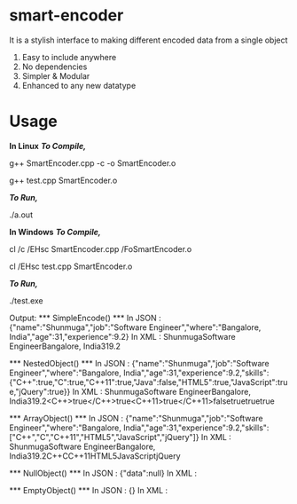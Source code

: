 # smart-encoder
It is a stylish interface to making different encoded data from a single object

1. Easy to include anywhere
2. No dependencies
3. Simpler & Modular
4. Enhanced to any new datatype

# Usage
**In Linux**
***To Compile,***

g++ SmartEncoder.cpp -c -o SmartEncoder.o

g++ test.cpp SmartEncoder.o

***To Run,***

./a.out

**In Windows**
***To Compile,***

cl /c /EHsc SmartEncoder.cpp /FoSmartEncoder.o

cl /EHsc test.cpp SmartEncoder.o

***To Run,***

./test.exe

Output:
*** SimpleEncode() ***
In JSON    : {"name":"Shunmuga","job":"Software Engineer","where":"Bangalore, India","age":31,"experience":9.2}
In XML     : <?xml version="1.0" encoding="UTF-8"?><record><name>Shunmuga</name><job>Software Engineer</job><where>Bangalore, India</where><age>31</age><experience>9.2</experience></record>


*** NestedObject() ***
In JSON    : {"name":"Shunmuga","job":"Software Engineer","where":"Bangalore, India","age":31,"experience":9.2,"skills":{"C++":true,"C":true,"C++11":true,"Java":false,"HTML5":true,"JavaScript":true,"jQuery":true}}
In XML     : <?xml version="1.0" encoding="UTF-8"?><record><name>Shunmuga</name><job>Software Engineer</job><where>Bangalore, India</where><age>31</age><experience>9.2</experience><skills><C++>true</C++><C>true</C><C++11>true</C++11><Java>false</Java><HTML5>true</HTML5><JavaScript>true</JavaScript><jQuery>true</jQuery></skills></record>


*** ArrayObject() ***
In JSON    : {"name":"Shunmuga","job":"Software Engineer","where":"Bangalore, India","age":31,"experience":9.2,"skills":["C++","C","C++11","HTML5","JavaScript","jQuery"]}
In XML     : <?xml version="1.0" encoding="UTF-8"?><record><name>Shunmuga</name><job>Software Engineer</job><where>Bangalore, India</where><age>31</age><experience>9.2</experience><skills>C++</skills><skills>C</skills><skills>C++11</skills><skills>HTML5</skills><skills>JavaScript</skills><skills>jQuery</skills></record>


*** NullObject() ***
In JSON    : {"data":null}
In XML     : <?xml version="1.0" encoding="UTF-8"?><record><data></data></record>


*** EmptyObject() ***
In JSON    : {}
In XML     : <?xml version="1.0" encoding="UTF-8"?><record></record>